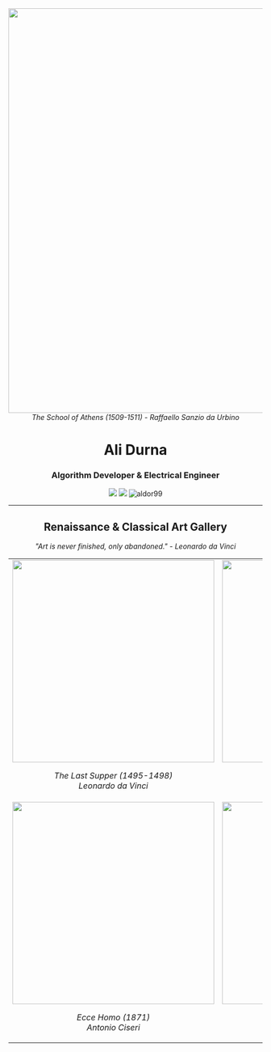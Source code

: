 <div align="center">
  <img src="https://upload.wikimedia.org/wikipedia/commons/thumb/4/49/%22The_School_of_Athens%22_by_Raffaello_Sanzio_da_Urbino.jpg/800px-%22The_School_of_Athens%22_by_Raffaello_Sanzio_da_Urbino.jpg" width="800px" />
  <br>
  <em>The School of Athens (1509-1511) - Raffaello Sanzio da Urbino</em>
</div>

<h1 align="center">Ali Durna</h1>
<h3 align="center">Algorithm Developer & Electrical Engineer</h3>

<p align="center">
  <a href="mailto:alis.durna@icloud.com"><img src="https://img.shields.io/badge/Email-alis.durna%40icloud.com-blue?style=flat-square&logo=gmail"></a>
  <a href="https://open.spotify.com/playlist/5VfhNAZOFKyeFGg7sRGAfJ"><img src="https://img.shields.io/badge/Spotify-Playlist-1DB954?style=flat-square&logo=spotify"></a>
  <img src="https://komarev.com/ghpvc/?username=aldor99&label=Profile%20views&color=0e75b6&style=flat" alt="aldor99" />
</p>

<hr />

<h2 align="center">Renaissance & Classical Art Gallery</h2>

<div align="center">
  <p><em>"Art is never finished, only abandoned." - Leonardo da Vinci</em></p>
</div>

<table align="center">
  <tr>
    <td width="50%">
      <img src="https://upload.wikimedia.org/wikipedia/commons/thumb/4/48/The_Last_Supper_-_Leonardo_Da_Vinci_-_High_Resolution_32x16.jpg/800px-The_Last_Supper_-_Leonardo_Da_Vinci_-_High_Resolution_32x16.jpg" width="400px" />
      <p align="center"><em>The Last Supper (1495-1498)<br>Leonardo da Vinci</em></p>
    </td>
    <td width="50%">
      <img src="https://upload.wikimedia.org/wikipedia/commons/thumb/e/ec/Karl_Brullov_-_The_Last_Day_of_Pompeii_-_Google_Art_Project.jpg/800px-Karl_Brullov_-_The_Last_Day_of_Pompeii_-_Google_Art_Project.jpg" width="400px" />
      <p align="center"><em>The Last Day of Pompeii (1833)<br>Karl Bryullov</em></p>
    </td>
  </tr>
  <tr>
    <td width="50%">
      <img src="https://upload.wikimedia.org/wikipedia/commons/thumb/d/de/Ecce_homo_by_Antonio_Ciseri_%281%29.jpg/800px-Ecce_homo_by_Antonio_Ciseri_%281%29.jpg" width="400px" />
      <p align="center"><em>Ecce Homo (1871)<br>Antonio Ciseri</em></p>
    </td>
    <td width="50%">
      <img src="https://upload.wikimedia.org/wikipedia/commons/thumb/8/8a/Martin%2C_John_-_The_Seventh_Plague_-_1823.jpg/800px-Martin%2C_John_-_The_Seventh_Plague_-_1823.jpg" width="400px" />
      <p align="center"><em>The Seventh Plague (1823)<br>John Martin</em></p>
    </td>
  </tr>
  
  </tr>
</table>
